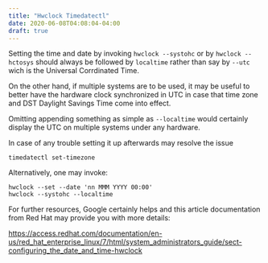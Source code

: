 ```yaml
---
title: "Hwclock Timedatectl"
date: 2020-06-08T04:08:04-04:00
draft: true
---
```


Setting the time and date by invoking `hwclock --systohc` or by `hwclock --hctosys` should always be followed by `localtime` rather than say by `--utc` wich is the Universal Corrdinated Time.

On the other hand, if multiple systems are to be used, it may be useful to better have the hardware clock synchronized in UTC in case that time zone and DST Daylight Savings Time come into effect.

Omitting appending something as simple as `--localtime` would certainly display the UTC on multiple systems under any hardware.

In case of any trouble setting it up afterwards may resolve the issue

```
timedatectl set-timezone 
```
Alternatively, one may invoke:

```
hwclock --set --date 'nn MMM YYYY 00:00'
hwclock --systohc --localtime
```

For further resources, Google certainly helps and this article documentation from Red Hat may provide you with more details:

https://access.redhat.com/documentation/en-us/red_hat_enterprise_linux/7/html/system_administrators_guide/sect-configuring_the_date_and_time-hwclock




